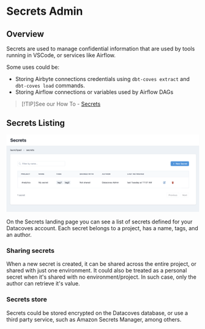 # Secrets Admin

## Overview

Secrets are used to manage confidential information that are used by tools running in VSCode, or services like Airflow.

Some uses could be:

- Storing Airbyte connections credentials using `dbt-coves extract` and `dbt-coves load` commands.
- Storing Airflow connections or variables used by Airflow DAGs

>[!TIP]See our How To - [Secrets](how-tos/datacoves/how_to_secrets.md) 

## Secrets Listing

![Secrets Listing](./assets/secrets_landing.png)

On the Secrets landing page you can see a list of secrets defined for your Datacoves account. Each secret belongs to a project, has a name, tags, and an author.

### Sharing secrets

When a new secret is created, it can be shared across the entire project, or shared with just one environment. It could also be treated as a personal secret when it's shared with no environment/project. In such case, only the author can retrieve it's value.

### Secrets store

Secrets could be stored encrypted on the Datacoves database, or use a third party service, such as Amazon Secrets Manager, among others.
